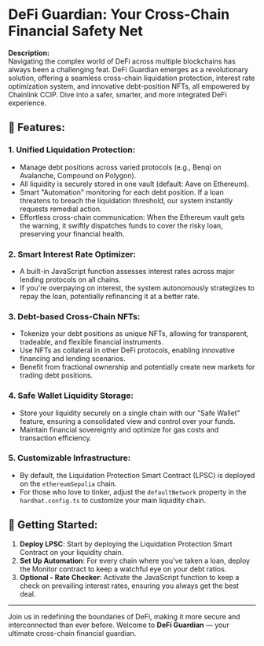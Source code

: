 # DeFi Guardian: Your Cross-Chain Financial Safety Net

**Description:**  
Navigating the complex world of DeFi across multiple blockchains has always been a challenging feat. DeFi Guardian emerges as a revolutionary solution, offering a seamless cross-chain liquidation protection, interest rate optimization system, and innovative debt-position NFTs, all empowered by Chainlink CCIP. Dive into a safer, smarter, and more integrated DeFi experience.

## 🌟 Features:

### 1. **Unified Liquidation Protection**:
   - Manage debt positions across varied protocols (e.g., Benqi on Avalanche, Compound on Polygon).
   - All liquidity is securely stored in one vault (default: Aave on Ethereum).
   - Smart "Automation" monitoring for each debt position. If a loan threatens to breach the liquidation threshold, our system instantly requests remedial action.
   - Effortless cross-chain communication: When the Ethereum vault gets the warning, it swiftly dispatches funds to cover the risky loan, preserving your financial health.

### 2. **Smart Interest Rate Optimizer**:
   - A built-in JavaScript function assesses interest rates across major lending protocols on all chains.
   - If you're overpaying on interest, the system autonomously strategizes to repay the loan, potentially refinancing it at a better rate.

### 3. **Debt-based Cross-Chain NFTs**:
   - Tokenize your debt positions as unique NFTs, allowing for transparent, tradeable, and flexible financial instruments.
   - Use NFTs as collateral in other DeFi protocols, enabling innovative financing and lending scenarios.
   - Benefit from fractional ownership and potentially create new markets for trading debt positions.

### 4. **Safe Wallet Liquidity Storage**:
   - Store your liquidity securely on a single chain with our "Safe Wallet" feature, ensuring a consolidated view and control over your funds.
   - Maintain financial sovereignty and optimize for gas costs and transaction efficiency.

### 5. **Customizable Infrastructure**:
   - By default, the Liquidation Protection Smart Contract (LPSC) is deployed on the `ethereumSepolia` chain.
   - For those who love to tinker, adjust the `defaultNetwork` property in the `hardhat.config.ts` to customize your main liquidity chain.

## 🚀 Getting Started:

1. **Deploy LPSC**: Start by deploying the Liquidation Protection Smart Contract on your liquidity chain.
2. **Set Up Automation**: For every chain where you've taken a loan, deploy the Monitor contract to keep a watchful eye on your debt ratios.
3. **Optional - Rate Checker**: Activate the JavaScript function to keep a check on prevailing interest rates, ensuring you always get the best deal.

---

Join us in redefining the boundaries of DeFi, making it more secure and interconnected than ever before. Welcome to **DeFi Guardian** — your ultimate cross-chain financial guardian.
